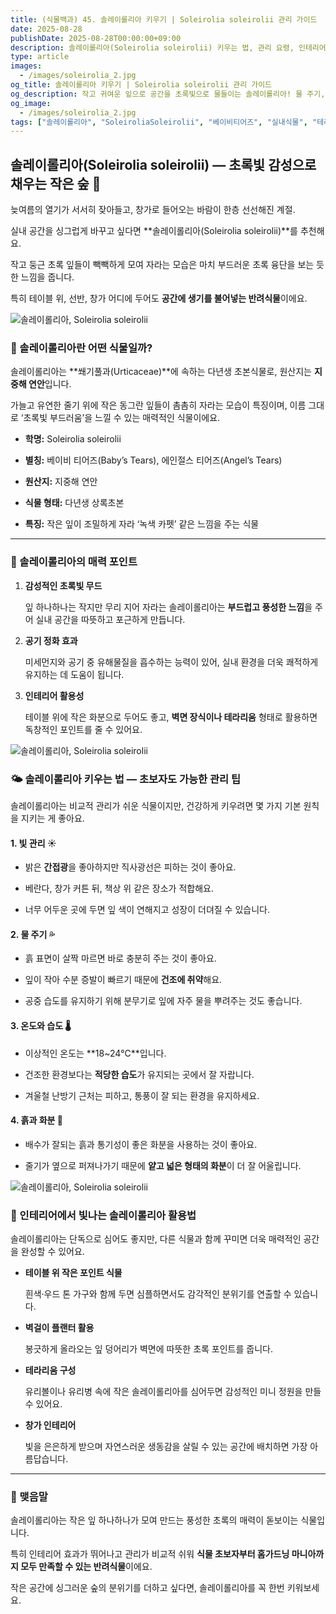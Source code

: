 ```yaml
---
title: (식물백과) 45. 솔레이롤리아 키우기 | Soleirolia soleirolii 관리 가이드
date: 2025-08-28
publishDate: 2025-08-28T00:00:00+09:00
description: 솔레이롤리아(Soleirolia soleirolii) 키우는 법, 관리 요령, 인테리어 활용 팁까지 한눈에 알아보세요. 초보자도 쉽게 키울 수 있는 감성 반려식물 가이드!
type: article
images:
  - /images/soleirolia_2.jpg
og_title: 솔레이롤리아 키우기 | Soleirolia soleirolii 관리 가이드
og_description: 작고 귀여운 잎으로 공간을 초록빛으로 물들이는 솔레이롤리아! 물 주기, 빛 관리, 인테리어 활용까지 식물 키우기 완벽 가이드.
og_image:
  - /images/soleirolia_2.jpg
tags: ["솔레이롤리아", "SoleiroliaSoleirolii", "베이비티어즈", "실내식물", "테라리움", "반려식물", "식물키우기", "공기정화식물", "홈가드닝"]
---
```



## 솔레이롤리아(Soleirolia soleirolii) — 초록빛 감성으로 채우는 작은 숲 🌿

  

늦여름의 열기가 서서히 잦아들고, 창가로 들어오는 바람이 한층 선선해진 계절.

실내 공간을 싱그럽게 바꾸고 싶다면 **솔레이롤리아(Soleirolia soleirolii)**를 추천해요.

작고 둥근 초록 잎들이 빽빽하게 모여 자라는 모습은 마치 부드러운 초록 융단을 보는 듯한 느낌을 줍니다.

특히 테이블 위, 선반, 창가 어디에 두어도 **공간에 생기를 불어넣는 반려식물**이에요.

 ![솔레이롤리아, Soleirolia soleirolii](/images/soleirolia_1.jpg) 

### 🌱 솔레이롤리아란 어떤 식물일까?

  

솔레이롤리아는 **쐐기풀과(Urticaceae)**에 속하는 다년생 초본식물로, 원산지는 **지중해 연안**입니다.

가늘고 유연한 줄기 위에 작은 동그란 잎들이 촘촘히 자라는 모습이 특징이며, 이름 그대로 ‘초록빛 부드러움’을 느낄 수 있는 매력적인 식물이에요.

- **학명:** Soleirolia soleirolii
    
- **별칭:** 베이비 티어즈(Baby’s Tears), 에인절스 티어즈(Angel’s Tears)
    
- **원산지:** 지중해 연안
    
- **식물 형태:** 다년생 상록초본
    
- **특징:** 작은 잎이 조밀하게 자라 ‘녹색 카펫’ 같은 느낌을 주는 식물
    

---

### 💚 솔레이롤리아의 매력 포인트

1. **감성적인 초록빛 무드**
    
    잎 하나하나는 작지만 무리 지어 자라는 솔레이롤리아는 **부드럽고 풍성한 느낌**을 주어 실내 공간을 따뜻하고 포근하게 만듭니다.
    
2. **공기 정화 효과**
    
    미세먼지와 공기 중 유해물질을 흡수하는 능력이 있어, 실내 환경을 더욱 쾌적하게 유지하는 데 도움이 됩니다.
    
3. **인테리어 활용성**
    
    테이블 위에 작은 화분으로 두어도 좋고, **벽면 장식이나 테라리움** 형태로 활용하면 독창적인 포인트를 줄 수 있어요.
    

 ![솔레이롤리아, Soleirolia soleirolii](/images/soleirolia_2.jpg) 

### 🌤 솔레이롤리아 키우는 법 — 초보자도 가능한 관리 팁

  

솔레이롤리아는 비교적 관리가 쉬운 식물이지만, 건강하게 키우려면 몇 가지 기본 원칙을 지키는 게 좋아요.

  

#### **1. 빛 관리 ☀️**

- 밝은 **간접광**을 좋아하지만 직사광선은 피하는 것이 좋아요.
    
- 베란다, 창가 커튼 뒤, 책상 위 같은 장소가 적합해요.
    
- 너무 어두운 곳에 두면 잎 색이 연해지고 성장이 더뎌질 수 있습니다.
    

  

#### **2. 물 주기 💦**

- 흙 표면이 살짝 마르면 바로 충분히 주는 것이 좋아요.
    
- 잎이 작아 수분 증발이 빠르기 때문에 **건조에 취약**해요.
    
- 공중 습도를 유지하기 위해 분무기로 잎에 자주 물을 뿌려주는 것도 좋습니다.
    

  

#### **3. 온도와 습도 🌡️**

- 이상적인 온도는 **18~24℃**입니다.
    
- 건조한 환경보다는 **적당한 습도**가 유지되는 곳에서 잘 자랍니다.
    
- 겨울철 난방기 근처는 피하고, 통풍이 잘 되는 환경을 유지하세요.
    

  

#### **4. 흙과 화분 🌱**

- 배수가 잘되는 흙과 통기성이 좋은 화분을 사용하는 것이 좋아요.
    
- 줄기가 옆으로 퍼져나가기 때문에 **얕고 넓은 형태의 화분**이 더 잘 어울립니다.
    

 ![솔레이롤리아, Soleirolia soleirolii](/images/soleirolia_3.jpg) 

### 🏡 인테리어에서 빛나는 솔레이롤리아 활용법

  

솔레이롤리아는 단독으로 심어도 좋지만, 다른 식물과 함께 꾸미면 더욱 매력적인 공간을 완성할 수 있어요.

- **테이블 위 작은 포인트 식물**
    
    흰색·우드 톤 가구와 함께 두면 심플하면서도 감각적인 분위기를 연출할 수 있습니다.
    
- **벽걸이 플랜터 활용**
    
    봉긋하게 올라오는 잎 덩어리가 벽면에 따뜻한 초록 포인트를 줍니다.
    
- **테라리움 구성**
    
    유리볼이나 유리병 속에 작은 솔레이롤리아를 심어두면 감성적인 미니 정원을 만들 수 있어요.
    
- **창가 인테리어**
    
    빛을 은은하게 받으며 자연스러운 생동감을 살릴 수 있는 공간에 배치하면 가장 아름답습니다.
    

---

### 🌿 맺음말

  

솔레이롤리아는 작은 잎 하나하나가 모여 만드는 풍성한 초록의 매력이 돋보이는 식물입니다.

특히 인테리어 효과가 뛰어나고 관리가 비교적 쉬워 **식물 초보자부터 홈가드닝 마니아까지 모두 만족할 수 있는 반려식물**이에요.

작은 공간에 싱그러운 숲의 분위기를 더하고 싶다면, 솔레이롤리아를 꼭 한번 키워보세요.